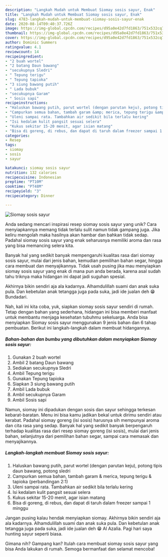 ```yaml
---
description: "Langkah Mudah untuk Membuat Siomay sosis sayur, Enak"
title: "Langkah Mudah untuk Membuat Siomay sosis sayur, Enak"
slug: 4783-langkah-mudah-untuk-membuat-siomay-sosis-sayur-enak
date: 2020-08-14T09:40:37.726Z
image: https://img-global.cpcdn.com/recipes/d95a0e42d7fd1863/751x532cq70/siomay-sosis-sayur-foto-resep-utama.jpg
thumbnail: https://img-global.cpcdn.com/recipes/d95a0e42d7fd1863/751x532cq70/siomay-sosis-sayur-foto-resep-utama.jpg
cover: https://img-global.cpcdn.com/recipes/d95a0e42d7fd1863/751x532cq70/siomay-sosis-sayur-foto-resep-utama.jpg
author: Dominic Summers
ratingvalue: 4.1
reviewcount: 14
recipeingredient:
- "2 buah wortel"
- "2 batang Daun bawang"
- "secukupnya Sledri"
- " Tepung terigu"
- " Tepung tapioka"
- "3 siung bawang putih"
- " Lada bubuk"
- "secukupnya Garam"
- " Sosis sapi"
recipeinstructions:
- "Haluskan bawang putih, parut wortel (dengan parutan keju), potong tipis daun bawang, potong sledri"
- "Campurkan semua bahan, tambah garam &amp; merica, tepung terigu &amp; tapioka (perbandingan 2:1)"
- "Uleni sampai rata. Tambahkan air sedikit bila terlalu kering"
- "Isi kedalam kulit pangsit sesuai selera"
- "Kukus sekitar 15-20 menit, agar isian matang"
- "Bisa di goreng, di rebus, dan dapat di taruh dalam freezer sampai 1 minggu"
categories:
- Resep
tags:
- siomay
- sosis
- sayur

katakunci: siomay sosis sayur 
nutrition: 132 calories
recipecuisine: Indonesian
preptime: "PT10M"
cooktime: "PT48M"
recipeyield: "3"
recipecategory: Dinner

---
```



![Siomay sosis sayur](https://img-global.cpcdn.com/recipes/d95a0e42d7fd1863/751x532cq70/siomay-sosis-sayur-foto-resep-utama.jpg)

Anda sedang mencari inspirasi resep siomay sosis sayur yang unik? Cara menyiapkannya memang tidak terlalu sulit namun tidak gampang juga. Jika keliru mengolah maka hasilnya akan hambar dan bahkan tidak sedap. Padahal siomay sosis sayur yang enak seharusnya memiliki aroma dan rasa yang bisa memancing selera kita.

Banyak hal yang sedikit banyak mempengaruhi kualitas rasa dari siomay sosis sayur, mulai dari jenis bahan, kemudian pemilihan bahan segar, hingga cara membuat dan menyajikannya. Tidak usah pusing jika mau menyiapkan siomay sosis sayur yang enak di mana pun anda berada, karena asal sudah tahu triknya maka hidangan ini dapat jadi suguhan spesial.

Akhirnya bikin sendiri aja ala kadarnya. Alhamdulillah suami dan anak suka pula. Dan kebetulan anak tetangga juga pada suka, jadi ide jualan deh 😁 Bundadari.


Nah, kali ini kita coba, yuk, siapkan siomay sosis sayur sendiri di rumah. Tetap dengan bahan yang sederhana, hidangan ini bisa memberi manfaat untuk membantu menjaga kesehatan tubuhmu sekeluarga. Anda bisa menyiapkan Siomay sosis sayur menggunakan 9 jenis bahan dan 6 tahap pembuatan. Berikut ini langkah-langkah dalam membuat hidangannya.

<!--inarticleads1-->

##### Bahan-bahan dan bumbu yang dibutuhkan dalam menyiapkan Siomay sosis sayur:

1. Gunakan 2 buah wortel
1. Ambil 2 batang Daun bawang
1. Sediakan secukupnya Sledri
1. Ambil  Tepung terigu
1. Gunakan  Tepung tapioka
1. Siapkan 3 siung bawang putih
1. Ambil  Lada bubuk
1. Ambil secukupnya Garam
1. Ambil  Sosis sapi


Namun, siomay ini dipadukan dengan sosis dan sayur sehingga terkesan kebarat-baratan. Menu ini bisa kamu jadikan bekal untuk dirimu sendiri atau kerabat. Padahal siomay goreng (isi sosis) harusnya sih mempunyai aroma dan cita rasa yang sedap. Banyak hal yang sedikit banyak berpengaruh terhadap kualitas rasa dari resep siomay goreng (isi sosis), mulai dari jenis bahan, selanjutnya dari pemilihan bahan segar, sampai cara memasak dan menyajikannya. 

<!--inarticleads2-->

##### Langkah-langkah membuat Siomay sosis sayur:

1. Haluskan bawang putih, parut wortel (dengan parutan keju), potong tipis daun bawang, potong sledri
1. Campurkan semua bahan, tambah garam &amp; merica, tepung terigu &amp; tapioka (perbandingan 2:1)
1. Uleni sampai rata. Tambahkan air sedikit bila terlalu kering
1. Isi kedalam kulit pangsit sesuai selera
1. Kukus sekitar 15-20 menit, agar isian matang
1. Bisa di goreng, di rebus, dan dapat di taruh dalam freezer sampai 1 minggu


Jangan pusing kalau hendak menyiapkan siomay. Akhirnya bikin sendiri aja ala kadarnya. Alhamdulillah suami dan anak suka pula. Dan kebetulan anak tetangga juga pada suka, jadi ide jualan deh 😁 Al Azalia. Pagi hari saya hunting sayur seperti biasa. 

Gimana nih? Gampang kan? Itulah cara membuat siomay sosis sayur yang bisa Anda lakukan di rumah. Semoga bermanfaat dan selamat mencoba!

